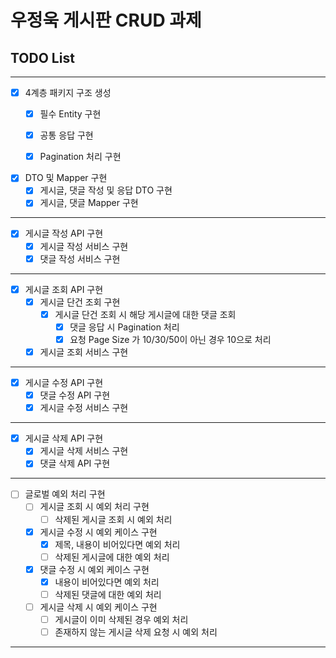 # 우정욱 게시판 CRUD 과제


## TODO List

<hr>

- [x] 4계층 패키지 구조 생성
  - [x] 필수 Entity 구현
  - [x] 공통 응답 구현
  - [x] Pagination 처리 구현


- [x] DTO 및 Mapper 구현
  - [x] 게시글, 댓글 작성 및 응답 DTO 구현
  - [x] 게시글, 댓글 Mapper 구현

<hr>

- [x] 게시글 작성 API 구현
  - [x] 게시글 작성 서비스 구현
  - [x] 댓글 작성 서비스 구현

<hr>

- [x] 게시글 조회 API 구현
  - [x] 게시글 단건 조회 구현
    - [x] 게시글 단건 조회 시 해당 게시글에 대한 댓글 조회
      - [x] 댓글 응답 시 Pagination 처리
      - [x] 요청 Page Size 가 10/30/50이 아닌 경우 10으로 처리
  - [x] 게시글 조회 서비스 구현

<hr>

- [x] 게시글 수정 API 구현
  - [x] 댓글 수정 API 구현
  - [x] 게시글 수정 서비스 구현

<hr>

- [x] 게시글 삭제 API 구현
  - [x] 게시글 삭제 서비스 구현
  - [x] 댓글 삭제 API 구현

<hr>

- [ ] 글로벌 예외 처리 구현
  - [ ] 게시글 조회 시 예외 처리 구현
    - [ ] 삭제된 게시글 조회 시 예외 처리
  - [x] 게시글 수정 시 예외 케이스 구현
    - [x] 제목, 내용이 비어있다면 예외 처리
    - [ ] 삭제된 게시글에 대한 예외 처리
  - [x] 댓글 수정 시 예외 케이스 구현
    - [x] 내용이 비어있다면 예외 처리
    - [ ] 삭제된 댓글에 대한 예외 처리
  - [ ] 게시글 삭제 시 예외 케이스 구현
    - [ ] 게시글이 이미 삭제된 경우 예외 처리
    - [ ] 존재하지 않는 게시글 삭제 요청 시 예외 처리

<hr>